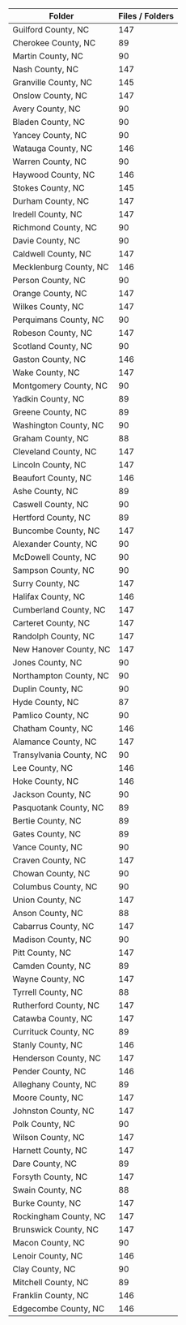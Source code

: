 | Folder                  |   Files / Folders |
|-------------------------|-------------------|
| Guilford County, NC     |               147 |
| Cherokee County, NC     |                89 |
| Martin County, NC       |                90 |
| Nash County, NC         |               147 |
| Granville County, NC    |               145 |
| Onslow County, NC       |               147 |
| Avery County, NC        |                90 |
| Bladen County, NC       |                90 |
| Yancey County, NC       |                90 |
| Watauga County, NC      |               146 |
| Warren County, NC       |                90 |
| Haywood County, NC      |               146 |
| Stokes County, NC       |               145 |
| Durham County, NC       |               147 |
| Iredell County, NC      |               147 |
| Richmond County, NC     |                90 |
| Davie County, NC        |                90 |
| Caldwell County, NC     |               147 |
| Mecklenburg County, NC  |               146 |
| Person County, NC       |                90 |
| Orange County, NC       |               147 |
| Wilkes County, NC       |               147 |
| Perquimans County, NC   |                90 |
| Robeson County, NC      |               147 |
| Scotland County, NC     |                90 |
| Gaston County, NC       |               146 |
| Wake County, NC         |               147 |
| Montgomery County, NC   |                90 |
| Yadkin County, NC       |                89 |
| Greene County, NC       |                89 |
| Washington County, NC   |                90 |
| Graham County, NC       |                88 |
| Cleveland County, NC    |               147 |
| Lincoln County, NC      |               147 |
| Beaufort County, NC     |               146 |
| Ashe County, NC         |                89 |
| Caswell County, NC      |                90 |
| Hertford County, NC     |                89 |
| Buncombe County, NC     |               147 |
| Alexander County, NC    |                90 |
| McDowell County, NC     |                90 |
| Sampson County, NC      |                90 |
| Surry County, NC        |               147 |
| Halifax County, NC      |               146 |
| Cumberland County, NC   |               147 |
| Carteret County, NC     |               147 |
| Randolph County, NC     |               147 |
| New Hanover County, NC  |               147 |
| Jones County, NC        |                90 |
| Northampton County, NC  |                90 |
| Duplin County, NC       |                90 |
| Hyde County, NC         |                87 |
| Pamlico County, NC      |                90 |
| Chatham County, NC      |               146 |
| Alamance County, NC     |               147 |
| Transylvania County, NC |                90 |
| Lee County, NC          |               146 |
| Hoke County, NC         |               146 |
| Jackson County, NC      |                90 |
| Pasquotank County, NC   |                89 |
| Bertie County, NC       |                89 |
| Gates County, NC        |                89 |
| Vance County, NC        |                90 |
| Craven County, NC       |               147 |
| Chowan County, NC       |                90 |
| Columbus County, NC     |                90 |
| Union County, NC        |               147 |
| Anson County, NC        |                88 |
| Cabarrus County, NC     |               147 |
| Madison County, NC      |                90 |
| Pitt County, NC         |               147 |
| Camden County, NC       |                89 |
| Wayne County, NC        |               147 |
| Tyrrell County, NC      |                88 |
| Rutherford County, NC   |               147 |
| Catawba County, NC      |               147 |
| Currituck County, NC    |                89 |
| Stanly County, NC       |               146 |
| Henderson County, NC    |               147 |
| Pender County, NC       |               146 |
| Alleghany County, NC    |                89 |
| Moore County, NC        |               147 |
| Johnston County, NC     |               147 |
| Polk County, NC         |                90 |
| Wilson County, NC       |               147 |
| Harnett County, NC      |               147 |
| Dare County, NC         |                89 |
| Forsyth County, NC      |               147 |
| Swain County, NC        |                88 |
| Burke County, NC        |               147 |
| Rockingham County, NC   |               147 |
| Brunswick County, NC    |               147 |
| Macon County, NC        |                90 |
| Lenoir County, NC       |               146 |
| Clay County, NC         |                90 |
| Mitchell County, NC     |                89 |
| Franklin County, NC     |               146 |
| Edgecombe County, NC    |               146 |
